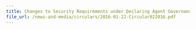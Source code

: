 ```yaml
---
title: Changes to Security Requirements under Declaring Agent Governance Framework
file_url: /news-and-media/circulars/2016-01-22-Circular022016.pdf
---
```

